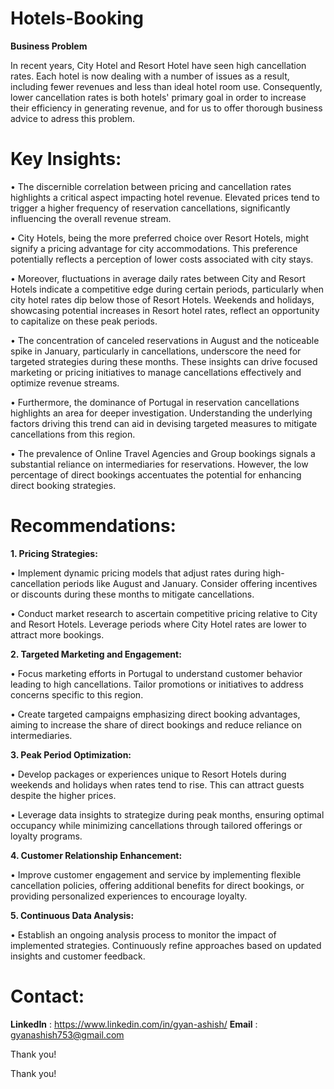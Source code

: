 # Hotels-Booking
**Business Problem**

In recent years, City Hotel and Resort Hotel have seen high cancellation rates. Each hotel is now dealing with a number of issues as a result, including fewer revenues and less than ideal hotel room use. Consequently, lower cancellation rates is both hotels' primary goal in order to increase their efficiency in generating revenue, and for us to offer thorough business advice to adress this problem.

# Key Insights:

• The discernible correlation between pricing and cancellation rates highlights a critical aspect impacting hotel revenue. Elevated prices tend to trigger a higher frequency of reservation cancellations, significantly influencing the overall revenue stream.

• City Hotels, being the more preferred choice over Resort Hotels, might signify a pricing advantage for city accommodations. This preference potentially reflects a perception of lower costs associated with city stays.

• Moreover, fluctuations in average daily rates between City and Resort Hotels indicate a competitive edge during certain periods, particularly when city hotel rates dip below those of Resort Hotels. Weekends and holidays, showcasing potential increases in Resort hotel rates, reflect an opportunity to capitalize on these peak periods.

• The concentration of canceled reservations in August and the noticeable spike in January, particularly in cancellations, underscore the need for targeted strategies during these months. These insights can drive focused marketing or pricing initiatives to manage cancellations effectively and optimize revenue streams.

• Furthermore, the dominance of Portugal in reservation cancellations highlights an area for deeper investigation. Understanding the underlying factors driving this trend can aid in devising targeted measures to mitigate cancellations from this region.

• The prevalence of Online Travel Agencies and Group bookings signals a substantial reliance on intermediaries for reservations. However, the low percentage of direct bookings accentuates the potential for enhancing direct booking strategies.

# Recommendations:

**1. Pricing Strategies:**

• Implement dynamic pricing models that adjust rates during high-cancellation periods like August and January. Consider offering incentives or discounts during these months to mitigate cancellations.

• Conduct market research to ascertain competitive pricing relative to City and Resort Hotels. Leverage periods where City Hotel rates are lower to attract more bookings.

**2. Targeted Marketing and Engagement:**

• Focus marketing efforts in Portugal to understand customer behavior leading to high cancellations. Tailor promotions or initiatives to address concerns specific to this region.

• Create targeted campaigns emphasizing direct booking advantages, aiming to increase the share of direct bookings and reduce reliance on intermediaries.

**3. Peak Period Optimization:**

• Develop packages or experiences unique to Resort Hotels during weekends and holidays when rates tend to rise. This can attract guests despite the higher prices.

• Leverage data insights to strategize during peak months, ensuring optimal occupancy while minimizing cancellations through tailored offerings or loyalty programs.

**4. Customer Relationship Enhancement:**

• Improve customer engagement and service by implementing flexible cancellation policies, offering additional benefits for direct bookings, or providing personalized experiences to encourage loyalty.

**5. Continuous Data Analysis:**

• Establish an ongoing analysis process to monitor the impact of implemented strategies. Continuously refine approaches based on updated insights and customer feedback.

# Contact:

**LinkedIn** : https://www.linkedin.com/in/gyan-ashish/
**Email** : gyanashish753@gmail.com

Thank you!

Thank you!

